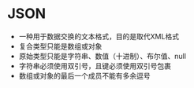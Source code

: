 # JSON
- 一种用于数据交换的文本格式，目的是取代XML格式
- 复合类型只能是数组或对象
- 原始类型只能是字符串、数值（十进制）、布尔值、null
- 字符串必须使用双引号，且键必须使用双引号包裹
- 数组或对象的最后一个成员不能有多余逗号